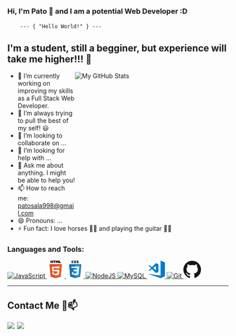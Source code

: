 ### Hi, I'm Pato 👋 and I am a potential Web Developer :D

        --- { "Hello World!" } ---

## I'm a student, still a begginer, but experience will take me higher!!! 🚀

<a href="#">
	<img align="right" alt="My GitHub Stats" src="https://i.pinimg.com/originals/e4/26/70/e426702edf874b181aced1e2fa5c6cde.gif" width="350px" height="300px" />
</a>

- 🔭 I’m currently working on improving my skills as a Full Stack Web Developer.
- 🌱 I’m always trying to pull the best of my self! 😃
- 👯 I’m looking to collaborate on ...
- 🤔 I’m looking for help with ...
- 💬 Ask me about anything. I might be able to help you!
- 📫 How to reach me: patosala998@gmail.com
- 😄 Pronouns: ...
- ⚡ Fun fact: I love horses 🐴🐎 and playing the guitar 🎸🎵

### Languages and Tools:

<a href="https://developer.mozilla.org/en-US/docs/Web/JavaScript">
		<img title="JavaScript" alt="JavaScript" src="https://cdn.iconscout.com/icon/free/png-256/javascript-2752148-2284965.png" width="40" height="40" />
	</a>
	<a href="https://reactjs.org/"> 
		<img title="Html" alt="Html" src="https://raw.githubusercontent.com/github/explore/80688e429a7d4ef2fca1e82350fe8e3517d3494d/topics/html/html.png" width="40" height="40" />
	</a>
	<a href="https://reactjs.org/"> 
		<img title="CSS" alt="CSS" src="https://raw.githubusercontent.com/github/explore/80688e429a7d4ef2fca1e82350fe8e3517d3494d/topics/css/css.png" width="40" height="40" />
	</a>
	<a href="https://nodejs.org/en/">
		<img title="NodeJS" alt="NodeJS" src="https://cdn.iconscout.com/icon/free/png-512/node-js-1174925.png" width="40" height="40" />
	</a>
	<a href="https://www.mysql.com/"> 
		<img title="MySQL" alt="MySQL" src="https://raw.githubusercontent.com/Thomas-George-T/Thomas-George-T/master/assets/mysql.svg" width="40" height="40" />
	</a>
	<a href="https://code.visualstudio.com/"> 
		<img title="Visual Studio Code" alt="Visual Studio Code" src="https://raw.githubusercontent.com/github/explore/80688e429a7d4ef2fca1e82350fe8e3517d3494d/topics/visual-studio-code/visual-studio-code.png" width="40" height="40" />
	</a>
	<a href="https://git-scm.com/"> 
		<img title="Git" alt="Git" src="https://www.google.com/url?sa=i&url=https%3A%2F%2Fgit-scm.com%2Fdownloads%2Flogos&psig=AOvVaw0l-FFwNxberI5TiH3VkdWZ&ust=1614093176439000&source=images&cd=vfe&ved=0CAIQjRxqFwoTCLDvhP3j_e4CFQAAAAAdAAAAABAJ" width="40" height="40" />	
	</a> 	
	<a href="">
		<img alt="GitHub" width="40px" height="40px" src="https://raw.githubusercontent.com/github/explore/78df643247d429f6cc873026c0622819ad797942/topics/github/github.png" />	
	</a>

---

## Contact Me 📩📫

<a href="mailto:patosala998@gmail.com?subject=Web%20Developer">
	<img align="left" width="22px" src="https://cdn.jsdelivr.net/npm/simple-icons@3.13.0/icons/gmail.svg" />
</a>
<a href="https://www.instagram.com/pato.sala/">
	<img align="left" width="22px" src="https://cdn.jsdelivr.net/npm/simple-icons@v3/icons/instagram.svg" />
</a>

